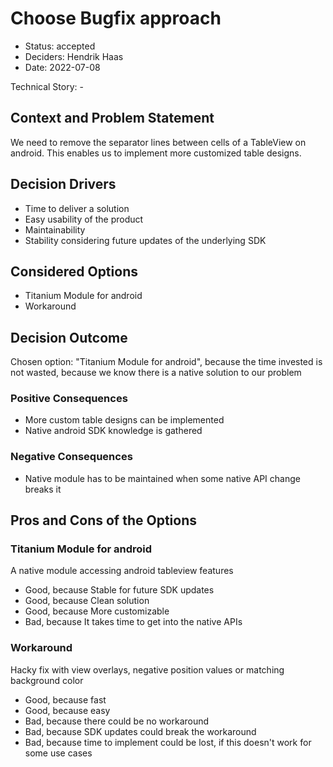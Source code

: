 # Choose Bugfix approach

* Status: accepted
* Deciders: Hendrik Haas
* Date: 2022-07-08

Technical Story: -

## Context and Problem Statement

We need to remove the separator lines between cells of a TableView on android. This enables us to implement more customized table designs.

## Decision Drivers

* Time to deliver a solution
* Easy usability of the product
* Maintainability
* Stability considering future updates of the underlying SDK

## Considered Options

* Titanium Module for android
* Workaround

## Decision Outcome

Chosen option: "Titanium Module for android", because the time invested is not wasted, because we know there is a native solution to our problem

### Positive Consequences

* More custom table designs can be implemented
* Native android SDK knowledge is gathered

### Negative Consequences

* Native module has to be maintained when some native API change breaks it

## Pros and Cons of the Options

### Titanium Module for android

A native module accessing android tableview features

* Good, because Stable for future SDK updates
* Good, because Clean solution
* Good, because More customizable
* Bad, because It takes time to get into the native APIs

### Workaround

Hacky fix with view overlays, negative position values or matching background color

* Good, because fast
* Good, because easy
* Bad, because there could be no workaround
* Bad, because SDK updates could break the workaround
* Bad, because time to implement could be lost, if this doesn't work for some use cases
